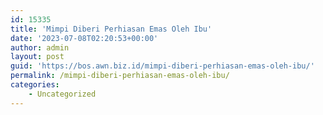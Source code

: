 ```yaml
---
id: 15335
title: 'Mimpi Diberi Perhiasan Emas Oleh Ibu'
date: '2023-07-08T02:20:53+00:00'
author: admin
layout: post
guid: 'https://bos.awn.biz.id/mimpi-diberi-perhiasan-emas-oleh-ibu/'
permalink: /mimpi-diberi-perhiasan-emas-oleh-ibu/
categories:
    - Uncategorized
---
```


